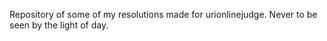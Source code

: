 Repository of some of my resolutions made for urionlinejudge. Never to be seen by the light of day.
